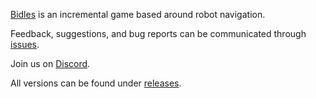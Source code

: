 [Bidles](https://pignales.itch.io/bidles) is an incremental game based around robot navigation.

Feedback, suggestions, and bug reports can be communicated through [issues](https://github.com/pignales/bidles/issues).

Join us on [Discord](https://discord.gg/azgZNXbf4r).

All versions can be found under [releases](https://github.com/pignales/bidles/releases).
